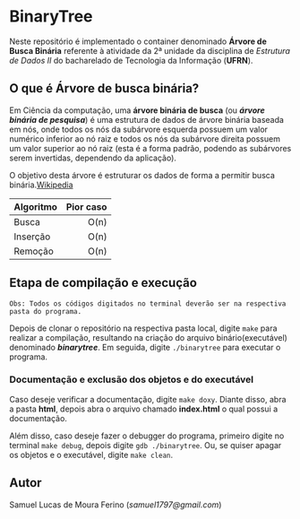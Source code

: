 # BinaryTree

Neste repositório é implementado o container denominado __Árvore de Busca Binária__ referente à atividade da 2ª unidade da disciplina de
_Estrutura de Dados II_ do bacharelado de Tecnologia da Informação (__UFRN__). 


## O que é Árvore de busca binária?

Em Ciência da computação, uma **árvore binária de busca** (ou ***árvore binária de pesquisa***) é uma estrutura de dados de árvore binária baseada em nós, onde todos os nós da subárvore esquerda possuem um valor numérico inferior ao nó raiz e todos os nós da subárvore direita possuem um valor superior ao nó raiz (esta é a forma padrão, podendo as subárvores serem invertidas, dependendo da aplicação).

O objetivo desta árvore é estruturar os dados de forma a permitir busca binária.[Wikipedia]  


| Algoritmo 	| Pior caso 	|
| :--			|			--:	|
| Busca			|	O(n)		|
| Inserção		|	O(n)		|
| Remoção		|	O(n)		|


[Wikipedia]: https://pt.wikipedia.org/wiki/%C3%81rvore_bin%C3%A1ria_de_busca

## Etapa de compilação e execução

	Obs: Todos os códigos digitados no terminal deverão ser na respectiva pasta do programa.

Depois de clonar o repositório na respectiva pasta local, digite ```make``` para 
realizar a compilação, resultando na criação do arquivo binário(executável) 
denominado ***binarytree***. Em seguida, digite ```./binarytree``` para executar o programa.

###  Documentação e exclusão dos objetos e do executável

Caso deseje verificar a documentação, digite ```make doxy```. Diante disso, abra a pasta **html**, depois abra o arquivo chamado **index.html** o qual possui a documentação.  

Além disso, caso deseje fazer o debugger do programa, primeiro digite no terminal ```make debug```, depois digite ```gdb ./binarytree```.  Ou, se quiser apagar os objetos e o executável, digite ```make clean```.

## Autor

Samuel Lucas de Moura Ferino (_samuel1797@gmail.com_)


